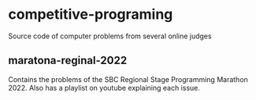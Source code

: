# competitive-programing
Source code of computer problems from several online judges

## maratona-reginal-2022
Contains the problems of the SBC Regional Stage Programming Marathon 2022. Also has a playlist on youtube explaining each issue.


